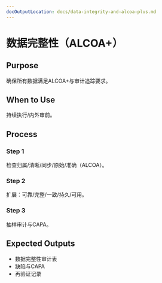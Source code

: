 ```yaml
---
docOutputLocation: docs/data-integrity-and-alcoa-plus.md
---
```


# 数据完整性（ALCOA+）

## Purpose

确保所有数据满足ALCOA+与审计追踪要求。

## When to Use

持续执行/内外审前。

## Process

### Step 1

检查归属/清晰/同步/原始/准确（ALCOA）。

### Step 2

扩展：可靠/完整/一致/持久/可用。

### Step 3

抽样审计与CAPA。

## Expected Outputs

- 数据完整性审计表
- 缺陷与CAPA
- 再验证记录
